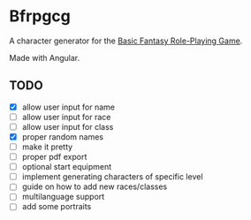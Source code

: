 # Bfrpgcg

A character generator for the [Basic Fantasy Role-Playing Game](https://basicfantasy.org).

Made with Angular.

## TODO
- [x] allow user input for name  
- [ ] allow user input for race  
- [ ] allow user input for class  
- [x] proper random names  
- [ ] make it pretty  
- [ ] proper pdf export  
- [ ] optional start equipment  
- [ ] implement generating characters of specific level
- [ ] guide on how to add new races/classes  
- [ ] multilanguage support  
- [ ] add some portraits
